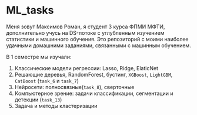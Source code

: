 # ML_tasks
Меня зовут Максимов Роман, я студент 3 курса ФПМИ МФТИ, дополнительно учусь на DS-потоке с углубленным изучением статистики и машинного обучения. Это репозиторий с моими наиболее удачными домашними заданиями, связанными с машинным обучением.

В 1 семестре мы изучали:
1) Классические модели регрессии: Lasso, Ridge, ElaticNet
2) Решающие деревья, RandomForest, бустинг, `XGBoost`, `LightGBM`, `CatBoost` (`task_6` и `task_7`)
3) Нейросети: полносвязные(`task_8`), сверточные
4) Компьютерное зрение: задачи классификации, сегментации и детекции (`task_13`)
5) Задача и методы кластеризации
